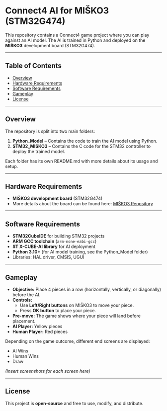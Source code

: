 # Connect4 AI for MIŠKO3 (STM32G474)

This repository contains a Connect4 game project where you can play against an AI model. The AI is trained in Python and deployed on the **MIŠKO3** development board (STM32G474).

---

## Table of Contents
- [Overview](#overview)
- [Hardware Requirements](#hardware-requirements)
- [Software Requirements](#software-requirements)
- [Gameplay](#gameplay)
- [License](#license)

---

## Overview

The repository is split into two main folders:

1. **Python_Model** – Contains the code to train the AI model using Python.  
2. **STM32_MISKO3** – Contains the C code for the STM32 controller to deploy the trained model.  

Each folder has its own README.md with more details about its usage and setup.

---

## Hardware Requirements

- **MIŠKO3 development board** (STM32G474)  
- More details about the board can be found here: [MIŠKO3 Repository](https://github.com/mjankovec/MiSKo3)

---

## Software Requirements

- **STM32CubeIDE** for building STM32 projects  
- **ARM GCC toolchain** (`arm-none-eabi-gcc`)  
- **ST X-CUBE-AI library** for AI deployment  
- **Python 3.10+** (for AI model training, see the Python_Model folder)  
- Libraries: HAL driver, CMSIS, UGUI  

---

## Gameplay

- **Objective:** Place 4 pieces in a row (horizontally, vertically, or diagonally) before the AI.  
- **Controls:**  
  - Use **Left/Right buttons** on MIŠKO3 to move your piece.  
  - Press **OK button** to place your piece.  
- **Pre-move:** The game shows where your piece will land before placement.  
- **AI Player:** Yellow pieces  
- **Human Player:** Red pieces  

Depending on the game outcome, different end screens are displayed:  
- AI Wins  
- Human Wins  
- Draw  

*(Insert screenshots for each screen here)*

---

## License

This project is **open-source** and free to use, modify, and distribute.
